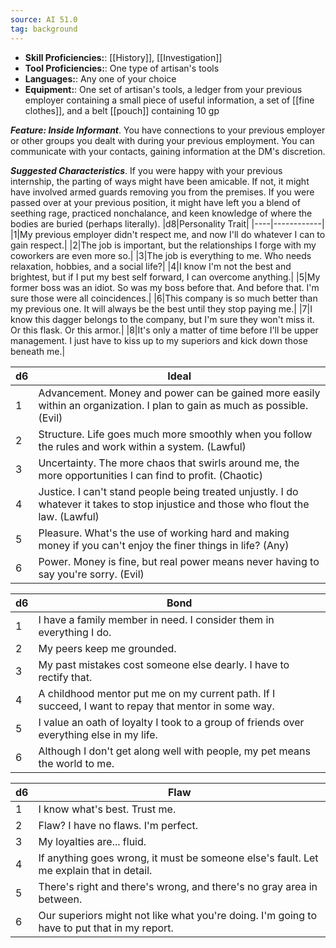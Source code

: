 ```yaml
---
source: AI 51.0
tag: background
---
```



- **Skill Proficiencies:**: [[History]], [[Investigation]]
- **Tool Proficiencies:**: One type of artisan's tools
- **Languages:**: Any one of your choice
- **Equipment:**: One set of artisan's tools, a ledger from your previous employer containing a small piece of useful information, a set of [[fine clothes]], and a belt [[pouch]] containing 10 gp


**_Feature: Inside Informant_**. You have connections to your previous employer or other groups you dealt with during your previous employment. You can communicate with your contacts, gaining information at the DM's discretion.

**_Suggested Characteristics_**. If you were happy with your previous internship, the parting of ways might have been amicable. If not, it might have involved armed guards removing you from the premises. If you were passed over at your previous position, it might have left you a blend of seething rage, practiced nonchalance, and keen knowledge of where the bodies are buried (perhaps literally).
|d8|Personality Trait|
|----|------------|
|1|My previous employer didn't respect me, and now I'll do whatever I can to gain respect.|
|2|The job is important, but the relationships I forge with my coworkers are even more so.|
|3|The job is everything to me. Who needs relaxation, hobbies, and a social life?|
|4|I know I'm not the best and brightest, but if I put my best self forward, I can overcome anything.|
|5|My former boss was an idiot. So was my boss before that. And before that. I'm sure those were all coincidences.|
|6|This company is so much better than my previous one. It will always be the best until they stop paying me.|
|7|I know this dagger belongs to the company, but I'm sure they won't miss it. Or this flask. Or this armor.|
|8|It's only a matter of time before I'll be upper management. I just have to kiss up to my superiors and kick down those beneath me.|

|d6|Ideal|
|----|------------|
|1|Advancement. Money and power can be gained more easily within an organization. I plan to gain as much as possible. (Evil)|
|2|Structure. Life goes much more smoothly when you follow the rules and work within a system. (Lawful)|
|3|Uncertainty. The more chaos that swirls around me, the more opportunities I can find to profit. (Chaotic)|
|4|Justice. I can't stand people being treated unjustly. I do whatever it takes to stop injustice and those who flout the law. (Lawful)|
|5|Pleasure. What's the use of working hard and making money if you can't enjoy the finer things in life? (Any)|
|6|Power. Money is fine, but real power means never having to say you're sorry. (Evil)|

|d6|Bond|
|----|------------|
|1|I have a family member in need. I consider them in everything I do.|
|2|My peers keep me grounded.|
|3|My past mistakes cost someone else dearly. I have to rectify that.|
|4|A childhood mentor put me on my current path. If I succeed, I want to repay that mentor in some way.|
|5|I value an oath of loyalty I took to a group of friends over everything else in my life.|
|6|Although I don't get along well with people, my pet means the world to me.|

|d6|Flaw|
|----|------------|
|1|I know what's best. Trust me.|
|2|Flaw? I have no flaws. I'm perfect.|
|3|My loyalties are... fluid.|
|4|If anything goes wrong, it must be someone else's fault. Let me explain that in detail.|
|5|There's right and there's wrong, and there's no gray area in between.|
|6|Our superiors might not like what you're doing. I'm going to have to put that in my report.|

